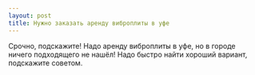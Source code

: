 ```yaml
---
layout: post 
title: Нужно заказать аренду виброплиты в уфе 
--- 
```

Срочно, подскажите! Надо аренду виброплиты в уфе, но в городе ничего подходящего не нашёл! Надо быстро найти хороший вариант, подскажите советом.